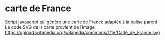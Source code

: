 # carte de France

Script javascript qui génère une carte de France adaptée à la balise parent
Le code SVG de la carte provient de l'image https://upload.wikimedia.org/wikipedia/commons/1/1e/Carte_de_France.svg 

